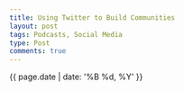 ```yaml
---
title: Using Twitter to Build Communities
layout: post
tags: Podcasts, Social Media
type: Post
comments: true
---
```


<p class="date">{{ page.date | date: '%B %d, %Y' }}</p>